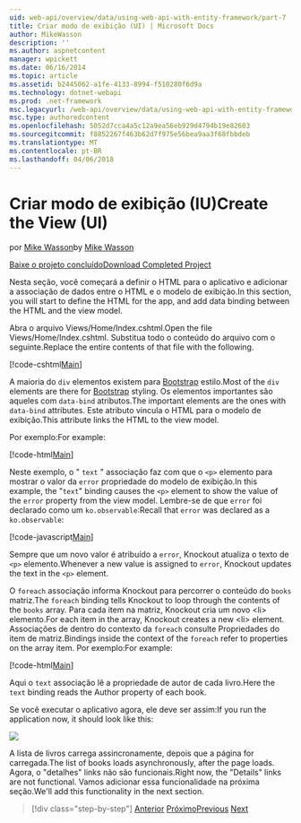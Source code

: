 ```yaml
---
uid: web-api/overview/data/using-web-api-with-entity-framework/part-7
title: Criar modo de exibição (UI) | Microsoft Docs
author: MikeWasson
description: ''
ms.author: aspnetcontent
manager: wpickett
ms.date: 06/16/2014
ms.topic: article
ms.assetid: b2445062-a1fe-4133-8994-f510280f6d9a
ms.technology: dotnet-webapi
ms.prod: .net-framework
msc.legacyurl: /web-api/overview/data/using-web-api-with-entity-framework/part-7
msc.type: authoredcontent
ms.openlocfilehash: 5052d7cca4a5c12a9ea56eb929d4794b19e82603
ms.sourcegitcommit: f8852267f463b62d7f975e56bea9aa3f68fbbdeb
ms.translationtype: MT
ms.contentlocale: pt-BR
ms.lasthandoff: 04/06/2018
---
```

<a name="create-the-view-ui"></a><span data-ttu-id="5a51e-102">Criar modo de exibição (IU)</span><span class="sxs-lookup"><span data-stu-id="5a51e-102">Create the View (UI)</span></span>
====================
<span data-ttu-id="5a51e-103">por [Mike Wasson](https://github.com/MikeWasson)</span><span class="sxs-lookup"><span data-stu-id="5a51e-103">by [Mike Wasson](https://github.com/MikeWasson)</span></span>

[<span data-ttu-id="5a51e-104">Baixe o projeto concluído</span><span class="sxs-lookup"><span data-stu-id="5a51e-104">Download Completed Project</span></span>](https://github.com/MikeWasson/BookService)

<span data-ttu-id="5a51e-105">Nesta seção, você começará a definir o HTML para o aplicativo e adicionar a associação de dados entre o HTML e o modelo de exibição.</span><span class="sxs-lookup"><span data-stu-id="5a51e-105">In this section, you will start to define the HTML for the app, and add data binding between the HTML and the view model.</span></span>

<span data-ttu-id="5a51e-106">Abra o arquivo Views/Home/Index.cshtml.</span><span class="sxs-lookup"><span data-stu-id="5a51e-106">Open the file Views/Home/Index.cshtml.</span></span> <span data-ttu-id="5a51e-107">Substitua todo o conteúdo do arquivo com o seguinte.</span><span class="sxs-lookup"><span data-stu-id="5a51e-107">Replace the entire contents of that file with the following.</span></span>

[!code-cshtml[Main](part-7/samples/sample1.cshtml)]

<span data-ttu-id="5a51e-108">A maioria do `div` elementos existem para [Bootstrap](http://getbootstrap.com/) estilo.</span><span class="sxs-lookup"><span data-stu-id="5a51e-108">Most of the `div` elements are there for [Bootstrap](http://getbootstrap.com/) styling.</span></span> <span data-ttu-id="5a51e-109">Os elementos importantes são aqueles com `data-bind` atributos.</span><span class="sxs-lookup"><span data-stu-id="5a51e-109">The important elements are the ones with `data-bind` attributes.</span></span> <span data-ttu-id="5a51e-110">Este atributo vincula o HTML para o modelo de exibição.</span><span class="sxs-lookup"><span data-stu-id="5a51e-110">This attribute links the HTML to the view model.</span></span>

<span data-ttu-id="5a51e-111">Por exemplo:</span><span class="sxs-lookup"><span data-stu-id="5a51e-111">For example:</span></span>

[!code-html[Main](part-7/samples/sample2.html)]

<span data-ttu-id="5a51e-112">Neste exemplo, o &quot; `text` &quot; associação faz com que o `<p>` elemento para mostrar o valor da `error` propriedade do modelo de exibição.</span><span class="sxs-lookup"><span data-stu-id="5a51e-112">In this example, the &quot;`text`&quot; binding causes the `<p>` element to show the value of the `error` property from the view model.</span></span> <span data-ttu-id="5a51e-113">Lembre-se de que `error` foi declarado como um `ko.observable`:</span><span class="sxs-lookup"><span data-stu-id="5a51e-113">Recall that `error` was declared as a `ko.observable`:</span></span>

[!code-javascript[Main](part-7/samples/sample3.js)]

<span data-ttu-id="5a51e-114">Sempre que um novo valor é atribuído a `error`, Knockout atualiza o texto de `<p>` elemento.</span><span class="sxs-lookup"><span data-stu-id="5a51e-114">Whenever a new value is assigned to `error`, Knockout updates the text in the `<p>` element.</span></span>

<span data-ttu-id="5a51e-115">O `foreach` associação informa Knockout para percorrer o conteúdo do `books` matriz.</span><span class="sxs-lookup"><span data-stu-id="5a51e-115">The `foreach` binding tells Knockout to loop through the contents of the `books` array.</span></span> <span data-ttu-id="5a51e-116">Para cada item na matriz, Knockout cria um novo &lt;li&gt; elemento.</span><span class="sxs-lookup"><span data-stu-id="5a51e-116">For each item in the array, Knockout creates a new &lt;li&gt; element.</span></span> <span data-ttu-id="5a51e-117">Associações de dentro do contexto da `foreach` consulte Propriedades do item de matriz.</span><span class="sxs-lookup"><span data-stu-id="5a51e-117">Bindings inside the context of the `foreach` refer to properties on the array item.</span></span> <span data-ttu-id="5a51e-118">Por exemplo:</span><span class="sxs-lookup"><span data-stu-id="5a51e-118">For example:</span></span>

[!code-html[Main](part-7/samples/sample4.html)]

<span data-ttu-id="5a51e-119">Aqui o `text` associação lê a propriedade de autor de cada livro.</span><span class="sxs-lookup"><span data-stu-id="5a51e-119">Here the `text` binding reads the Author property of each book.</span></span>

<span data-ttu-id="5a51e-120">Se você executar o aplicativo agora, ele deve ser assim:</span><span class="sxs-lookup"><span data-stu-id="5a51e-120">If you run the application now, it should look like this:</span></span>

![](part-7/_static/image1.png)

<span data-ttu-id="5a51e-121">A lista de livros carrega assincronamente, depois que a página for carregada.</span><span class="sxs-lookup"><span data-stu-id="5a51e-121">The list of books loads asynchronously, after the page loads.</span></span> <span data-ttu-id="5a51e-122">Agora, o &quot;detalhes&quot; links não são funcionais.</span><span class="sxs-lookup"><span data-stu-id="5a51e-122">Right now, the &quot;Details&quot; links are not functional.</span></span> <span data-ttu-id="5a51e-123">Vamos adicionar essa funcionalidade na próxima seção.</span><span class="sxs-lookup"><span data-stu-id="5a51e-123">We'll add this functionality in the next section.</span></span>

> [!div class="step-by-step"]
> <span data-ttu-id="5a51e-124">[Anterior](part-6.md)
> [Próximo](part-8.md)</span><span class="sxs-lookup"><span data-stu-id="5a51e-124">[Previous](part-6.md)
[Next](part-8.md)</span></span>
